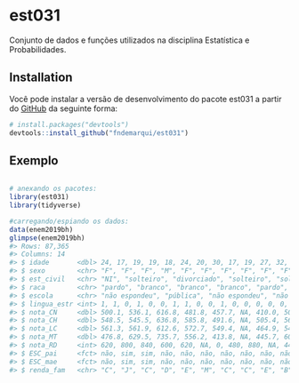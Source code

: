 
<!-- README.md is generated from README.Rmd. Please edit that file -->

# est031

<!-- badges: start -->
<!-- badges: end -->

Conjunto de dados e funções utilizados na disciplina Estatística e
Probabilidades.

## Installation

Você pode instalar a versão de desenvolvimento do pacote est031 a partir
do [GitHub](https://github.com/) da seguinte forma:

``` r
# install.packages("devtools")
devtools::install_github("fndemarqui/est031")
```

## Exemplo

``` r

# anexando os pacotes:
library(est031)
library(tidyverse)

#carregando/espiando os dados:
data(enem2019bh)    
glimpse(enem2019bh)
#> Rows: 87,365
#> Columns: 14
#> $ idade       <dbl> 24, 17, 19, 19, 18, 24, 20, 30, 17, 19, 27, 32, 21, 20, 20…
#> $ sexo        <chr> "F", "F", "F", "M", "F", "F", "F", "F", "F", "F", "M", "M"…
#> $ est_civil   <chr> "NI", "solteiro", "divorciado", "solteiro", "solteiro", "s…
#> $ raca        <chr> "pardo", "branco", "branco", "branco", "pardo", "amarelo",…
#> $ escola      <chr> "não espondeu", "pública", "não espondeu", "não espondeu",…
#> $ lingua_estr <int> 1, 1, 0, 1, 0, 0, 1, 1, 0, 0, 1, 0, 0, 0, 0, 0, 1, 1, 1, 1…
#> $ nota_CN     <dbl> 500.1, 536.1, 616.8, 481.8, 457.7, NA, 410.0, 504.1, 561.6…
#> $ nota_CH     <dbl> 548.5, 545.5, 636.8, 585.8, 491.6, NA, 505.4, 561.9, 620.2…
#> $ nota_LC     <dbl> 561.3, 561.9, 612.6, 572.7, 549.4, NA, 464.9, 546.7, 632.8…
#> $ nota_MT     <dbl> 476.8, 629.5, 735.7, 556.2, 413.8, NA, 445.7, 601.7, 635.1…
#> $ nota_RD     <int> 620, 800, 840, 600, 620, NA, 0, 480, 880, NA, 440, 700, NA…
#> $ ESC_pai     <fct> não, sim, sim, não, não, não, não, não, não, não, não, não…
#> $ ESC_mae     <fct> não, sim, sim, não, não, não, não, não, não, não, não, não…
#> $ renda_fam   <chr> "C", "J", "C", "D", "E", "M", "C", "C", "E", "B", "C", "C"…
```
